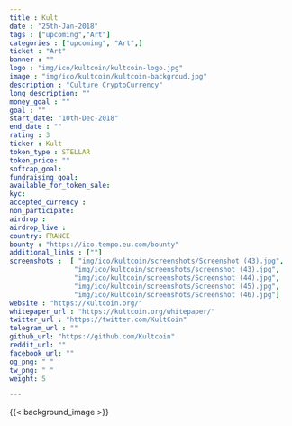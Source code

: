 ```yaml
---
title : Kult
date : "25th-Jan-2018"
tags : ["upcoming","Art"]
categories : ["upcoming", "Art",]
ticket : "Art"
banner : ""
logo : "img/ico/kultcoin/kultcoin-logo.jpg"
image : "img/ico/kultcoin/kultcoin-backgroud.jpg"
description : "Culture CryptoCurrency"
long_description: ""
money_goal : ""
goal : ""
start_date: "10th-Dec-2018"
end_date : ""
rating : 3
ticker : Kult
token_type : STELLAR
token_price: ""
softcap_goal:  
fundraising_goal:  
available_for_token_sale:
kyc:  
accepted_currency :  
non_participate:  
airdrop :
airdrop_live :
country: FRANCE
bounty : "https://ico.tempo.eu.com/bounty"
additional_links : [""]
screenshots :  [ "img/ico/kultcoin/screenshots/Screenshot (43).jpg",
                "img/ico/kultcoin/screenshots/screenshot (43).jpg",
                "img/ico/kultcoin/screenshots/Screenshot (44).jpg",
                "img/ico/kultcoin/screenshots/Screenshot (45).jpg",
                "img/ico/kultcoin/screenshots/Screenshot (46).jpg"]
website : "https://kultcoin.org/"
whitepaper_url : "https://kultcoin.org/whitepaper/"
twitter_url : "https://twitter.com/KultCoin"
telegram_url : ""
github_url: "https://github.com/Kultcoin"
reddit_url: ""
facebook_url: ""
og_png: " "
tw_png: " "
weight: 5

---
```



{{< background_image >}}
